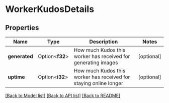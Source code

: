 # WorkerKudosDetails

## Properties

Name | Type | Description | Notes
------------ | ------------- | ------------- | -------------
**generated** | Option<**f32**> | How much Kudos this worker has received for generating images | [optional]
**uptime** | Option<**i32**> | How much Kudos this worker has received for staying online longer | [optional]

[[Back to Model list]](../README.md#documentation-for-models) [[Back to API list]](../README.md#documentation-for-api-endpoints) [[Back to README]](../README.md)


